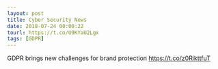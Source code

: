 ```yaml
---
layout: post
title: Cyber Security News
date: 2018-07-24 00:00:22
tourl: https://t.co/U9KYaU2Lgx
tags: [GDPR]
---
```

GDPR brings new challenges for brand protection https://t.co/z0RikttfuT